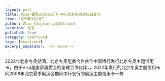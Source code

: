 ```yaml
---
layout: post
title: Visa-银联双应用IC卡-中行北京冬奥双标白金卡
time: 2025年3月16日
author: Zhao Yang(cnrgc@163.com)
location: 北京
pulished: true
category: smartcard
tags: [smartcard]
excerpt_separator:  <!--more-->
---
```

2022年北京冬奥期间，北京冬奥组委合作伙伴中国银行发行北京冬奥主题信用卡，由于Visa是国家奥委会的全球合作伙伴，，2022年发行的北京冬奥主题信用卡同2008年北京夏季奥运会期间中行发行的奥运主题信用卡一样